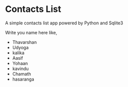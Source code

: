 # Contacts List

A simple contacts list app powered by Python and Sqlite3

Write you name here like,
- Thavarshan
- Udyoga
- kalika
- Aasif
- Yohaan
- kavindu
- Chamath
- hasaranga